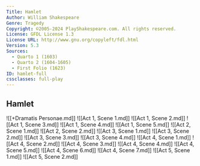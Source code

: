 ```yaml
---
Title: Hamlet
Author: William Shakespeare
Genre: Tragedy
Copyright: ©2005-2024 PlayShakespeare.com. All rights reserved.
License: GFDL License 1.3
License URL: http://www.gnu.org/copyleft/fdl.html
Version: 5.3
Sources:
  - Quarto 1 (1603)
  - Quarto 2 (1604-1605)
  - First Folio (1623)
ID: hamlet-full
cssclasses: full-play
---
```


## Hamlet

![[+Dramatis Personae.md]]
![[Act 1, Scene 1.md]]
![[Act 1, Scene 2.md]]
![[Act 1, Scene 3.md]]
![[Act 1, Scene 4.md]]
![[Act 1, Scene 5.md]]
![[Act 2, Scene 1.md]]
![[Act 2, Scene 2.md]]
![[Act 3, Scene 1.md]]
![[Act 3, Scene 2.md]]
![[Act 3, Scene 3.md]]
![[Act 3, Scene 4.md]]
![[Act 4, Scene 1.md]]
![[Act 4, Scene 2.md]]
![[Act 4, Scene 3.md]]
![[Act 4, Scene 4.md]]
![[Act 4, Scene 5.md]]
![[Act 4, Scene 6.md]]
![[Act 4, Scene 7.md]]
![[Act 5, Scene 1.md]]
![[Act 5, Scene 2.md]]

